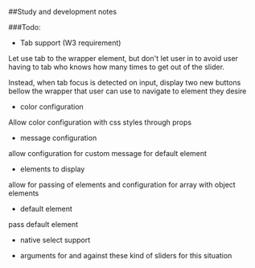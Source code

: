 ##Study and development notes

###Todo:


- Tab support (W3 requirement)

Let use tab to the wrapper element, but don't let user in to avoid user having to tab who knows how many times to get out of the slider.

Instead, when tab focus is detected on input, display two new buttons bellow the wrapper that user can use to navigate to element they desire


- color configuration

Allow color configuration with css styles through props

- message configuration

allow configuration for custom message for default element

- elements to display

allow for passing of elements and configuration for array with object elements

- default element

pass default element

- native select support

- arguments for and against these kind of sliders for this situation
